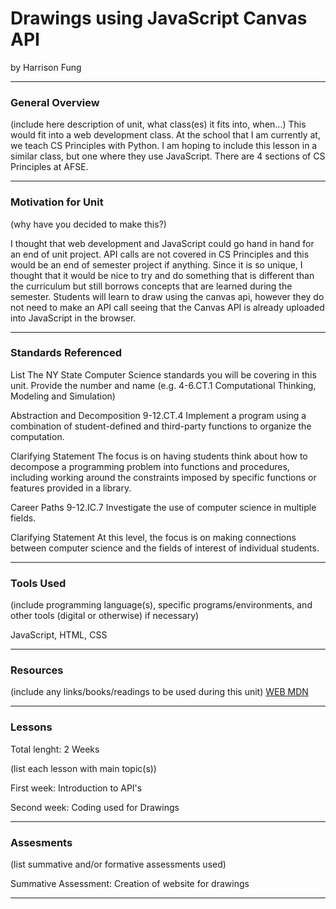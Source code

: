 # Drawings using JavaScript Canvas API
by Harrison Fung 

-----

### General Overview
(include here description of unit, what class(es) it fits into, when...)
This would fit into a web development class. At the school that I am currently at, we teach CS Principles with Python. I am hoping to include this lesson in a similar class, but one where they use JavaScript. There are 4 sections of CS Principles at AFSE. 

---

### Motivation for Unit
(why have you decided to make this?)

I thought that web development and JavaScript could go hand in hand for an end of unit project. API calls are not covered in CS Principles and this would be an end of semester project if anything. Since it is so unique, I thought that it would be nice to try and do something that is different than the curriculum but still borrows concepts that are learned during the semester. Students will learn to draw using the canvas api, however they do not need to make an API call seeing that the Canvas API is already uploaded into JavaScript in the browser. 

---

### Standards Referenced
List The NY State Computer Science standards you will be covering in this unit. Provide the number and name (e.g. 4-6.CT.1 Computational Thinking, Modeling and Simulation)

Abstraction and Decomposition
9-12.CT.4
Implement a program using a combination of student-defined and third-party functions to organize the computation.

Clarifying Statement 
The focus is on having students think about how to decompose a programming problem into functions and procedures, including working around the constraints imposed by specific functions or features provided in a library.

Career Paths 
9-12.IC.7
Investigate the use of computer science in multiple fields.

Clarifying Statement
At this level, the focus is on making connections between computer science and the fields of interest of individual students.

---

### Tools Used
(include programming language(s), specific programs/environments, and other tools (digital or otherwise) if necessary)

JavaScript, HTML, CSS

---

### Resources
(include any links/books/readings to be used during this unit)
[WEB MDN](https://developer.mozilla.org/en-US/)

---

### Lessons
Total lenght: 2 Weeks

(list each lesson with main topic(s))

First week: 
Introduction to API's

Second week: 
Coding used for Drawings

---

### Assesments
(list summative and/or formative assessments used)

Summative Assessment: 
Creation of website for drawings 

---
